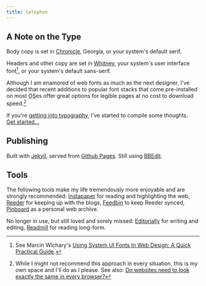 ```yaml
---
title: Colophon
---
```


A Note on the Type
------------------

Body copy is set in [Chronicle][chronicle], Georgia, or your system's default serif.

Headers and other copy are set in [Whitney][whitney], your system's user interface font[^uifont], or your system's default sans-serif.

Although I am enamored of web fonts as much as the next designer, I've decided that recent additions to popular font stacks that come pre-installed on most <abbr title="Operating System">OS</abbr>es offer great options for legible pages at no cost to download speed.[^webfonts]

If you're [getting into typography](/typography/), I've started to compile some thoughts. [Get&nbsp;started...](/typography/)



Publishing
----------

Built with [Jekyll](http://jekyllrb.com), served from [Github Pages](https://pages.github.com). Still using [BBEdit](http://www.barebones.com/products/bbedit/).



Tools
-----

The following tools make my life tremendously more enjoyable and are strongly recommended: [Instapaper](https://www.instapaper.com) for reading and highlighting the web, [Reeder](http://reederapp.com) for keeping up with the blogs, [Feedbin](https://feedbin.com) to keep Reeder synced, [Pinboard](https://pinboard.in) as a personal web archive.

No longer in use, but still loved and sorely missed: [Editorially](http://stet.editorially.com/articles/goodbye/) for writing and editing, [Readmill](http://readmill.com) for reading long-form.

[whitney]: http://www.typography.com/fonts/whitney/overview/
[chronicle]: http://www.typography.com/fonts/chronicle-text/overview/
[hco]: http://www.typography.com

[^uifont]: See Marcin Wichary's [Using System UI Fonts In Web Design: A Quick Practical Guide](https://www.smashingmagazine.com/2015/11/using-system-ui-fonts-practical-guide/).

[^webfonts]: While I might not recommend this approach in every situation, this is my own space and I'll do as I please. See also: [Do websites need to look exactly the same in every browser?](http://dowebsitesneedtolookexactlythesameineverybrowser.com)